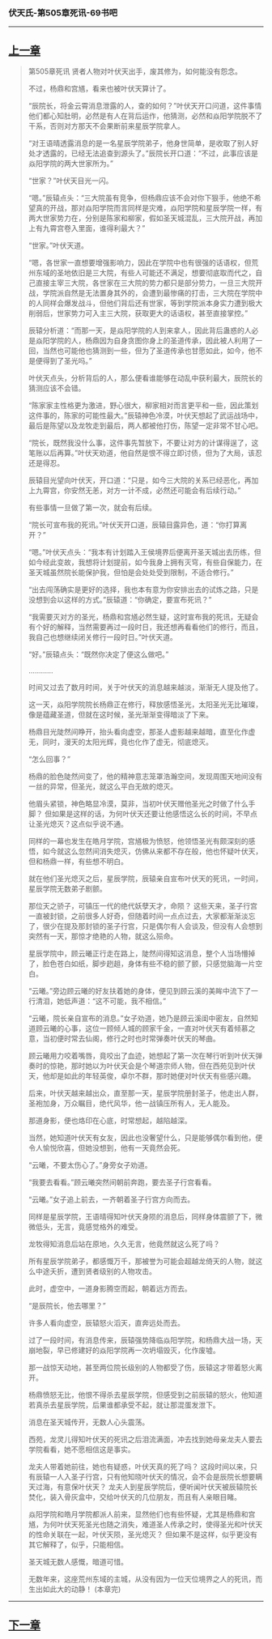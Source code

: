 ### 伏天氏-第505章死讯-69书吧

--------
[上一章](./c4bea8ba4e08d11e5920f1c2485d5221.md)
--------


>
>
>
>第505章死讯
>贤者人物对叶伏天出手，废其修为，如何能没有怨念。
>
>不过，杨鼎和宫馗，看来也被叶伏天算计了。
>
>“辰院长，将金云霄消息泄露的人，查的如何？”叶伏天开口问道，这件事情他们都心知肚明，必然是有人在背后运作，他猜测，必然和焱阳学院脱不了干系，否则对方那天不会果断前来星辰学院拿人。
>
>“对王语晴透露消息的是一名星辰学院弟子，他身世简单，是收取了别人好处才透露的，已经无法追查到源头了。”辰院长开口道：“不过，此事应该是焱阳学院的两大世家所为。”
>
>“世家？”叶伏天目光一闪。
>
>“嗯。”辰辕点头：“三大院虽有竞争，但杨鼎应该不会对你下狠手，他绝不希望真的开战，那对焱阳学院而言同样是灾难，焱阳学院和星辰学院一样，有两大世家势力在，分别是陈家和柳家，假如圣天城混乱，三大院开战，再加上有九霄宫卷入里面，谁得利最大？”
>
>“世家。”叶伏天道。
>
>“嗯，各世家一直想要增强影响力，因此在学院中也有很强的话语权，但荒州东域的圣地依旧是三大院，有些人可能还不满足，想要彻底取而代之，自己直接主宰三大院，各世家在三大院的势力都只是部分势力，一旦三大院开战，学院派自然是无法置身其外的，会遭到最惨痛的打击，三大院在学院中的人同样会爆发战斗，但他们背后还有世家，等到学院派本身实力遭到极大削弱后，世家势力可入主三大院，获取更大的话语权，甚至直接掌控。”
>
>辰辕分析道：“而那一天，是焱阳学院的人到来拿人，因此背后蛊惑的人必是焱阳学院的人，杨鼎因为自身贪图你身上的圣道传承，因此被人利用了一回，当然也可能他也猜测到一些，但为了圣道传承也甘愿如此，如今，他不是便得到了圣光吗。”
>
>叶伏天点头，分析背后的人，那么便看谁能够在动乱中获利最大，辰院长的猜测应该不会错。
>
>“陈家家主性格更为激进，野心很大，柳家相对而言更平和一些，因此策划这件事的，陈家的可能性最大。”辰辕神色冷漠，叶伏天想起了武运战场中，最后是陈望以及龙牧走到最后，两人都被他打伤，陈望一定非常不甘心吧。
>
>“院长，既然我没什么事，这件事先暂放下，不要让对方的计谋得逞了，这笔账以后再算。”叶伏天劝道，他自然是恨不得立即讨债，但为了大局，该忍还是得忍。
>
>辰辕目光望向叶伏天，开口道：“只是，如今三大院的关系已经恶化，再加上九霄宫，你安然无恙，对方一计不成，必然还可能会有后续行动。”
>
>有些事情一旦做了第一次，就会有后续。
>
>“院长可宣布我的死讯。”叶伏天开口道，辰辕目露异色，道：“你打算离开？”
>
>“嗯。”叶伏天点头：“我本有计划踏入王侯境界后便离开圣天城出去历练，但如今经此变故，我想将计划提前，如今我身上拥有灭穹，有些自保能力，在圣天城虽然院长能保护我，但怕是会处处受到限制，不适合修行。”
>
>“出去闯荡确实是更好的选择，我也本有意为你安排出去的试炼之路，只是没想到会以这样的方式。”辰辕道：“你确定，要宣布死讯？”
>
>“我需要灭对方的圣光，杨鼎和宫馗必然生疑，这时宣布我的死讯，无疑会有个好的解释，当然需要再过一段时日，我还想再看看他们的修行，而且，我自己也想继续闭关修行一段时日。”叶伏天道。
>
>“好。”辰辕点头：“既然你决定了便这么做吧。”
>
>…………
>
>时间又过去了数月时间，关于叶伏天的消息越来越淡，渐渐无人提及他了。
>
>这一天，焱阳学院院长杨鼎正在修行，释放感悟圣光，太阳圣光无比璀璨，像是蕴藏圣道，但就在这时候，圣光渐渐变得暗淡了下来。
>
>杨鼎目光陡然间睁开，抬头看向虚空，那圣人虚影越来越暗，直至化作虚无，同时，漫天的太阳光辉，竟也化作了虚无，彻底熄灭。
>
>“怎么回事？”
>
>杨鼎的脸色陡然间变了，他的精神意志笼罩浩瀚空间，发现周围天地间没有一丝的异常，但圣光，就这么平白无故的熄灭。
>
>他眉头紧锁，神色略显冷漠，莫非，当初叶伏天赠他圣光之时做了什么手脚？
>但如果是这样的话，为何叶伏天还要让他感悟这么长的时间，不早点让圣光熄灭？这点似乎说不通。
>
>同样的一幕也发生在皓月学院，宫馗极为愤怒，他领悟圣光有颇深刻的感悟，如今就这么忽然间消失熄灭，仿佛从来都不存在般，他也怀疑叶伏天，但和杨鼎一样，有些想不明白。
>
>就在他们圣光熄灭之后，星辰学院，辰辕亲自宣布叶伏天的死讯，一时间，星辰学院无数弟子剧颤。
>
>那位天之骄子，可镇压一代的绝代妖孽天才，命陨？
>这些天来，圣子行宫一直被封锁，之前很多人好奇，但随着时间一点点过去，大家都渐渐淡忘了，很少在提及那封锁的圣子行宫，只是偶尔有人会谈及，但没有人会想到突然有一天，那惊才绝艳的人物，就这么殒命。
>
>星辰学院中，顾云曦正行走在路上，陡然间得知这消息，整个人当场懵掉了，脸色苍白如纸，脚步趔趄，身体有些不稳的颤了颤，只感觉脑海一片空白。
>
>“云曦。”旁边顾云曦的好友扶着她的身体，便见到顾云溪的美眸中流下了一行清泪，她低声道：“这不可能，我不相信。”
>
>“云曦，院长亲自宣布的消息。”女子劝道，她乃是顾云溪闺中密友，自然知道顾云曦的心事，这位一顾倾人城的顾家千金，一直对叶伏天有着倾慕之意，当初便时常去仙阁，修行之时也时常弹奏叶伏天的琴曲。
>
>顾云曦用力咬着嘴唇，竟咬出了血迹，她想起了第一次在琴行听到叶伏天弹奏时的惊艳，那时她以为叶伏天会是个琴道宗师人物，但在西苑见到叶伏天，他却是如此的年轻英俊，卓尔不群，那时她便对叶伏天有些感兴趣。
>
>后来，叶伏天越来越出众，直至那一天，星辰学院册封圣子，他走出人群，圣袍加身，万众瞩目，绝代风华，他一战镇压所有人，无人能及。
>
>那道身影，便也烙印在心底，时常想起，越陷越深。
>
>当然，她知道叶伏天有女友，因此也没奢望什么，只是能够偶尔看到他，便令人愉悦欣喜，但她没想到，他有一天竟然会死。
>
>“云曦，不要太伤心了。”身旁女子劝道。
>
>“我要去看看。”顾云曦突然间朝前奔跑，要去圣子行宫看看。
>
>“云曦。”女子追上前去，一齐朝着圣子行宫方向而去。
>
>同样是星辰学院，王语晴得知叶伏天身陨的消息后，同样身体震颤了下，微微低头，无言，竟感觉格外的难受。
>
>龙牧得知消息后站在原地，久久无言，他竟然就这么死了吗？
>
>所有星辰学院弟子，都感慨万千，那被誉为可能会超越龙倚天的人物，就这么中途夭折，遭到贤者级别的人物攻击。
>
>此时，虚空中，一道身影腾空而起，朝着远方而去。
>
>“是辰院长，他去哪里？”
>
>许多人看向虚空，辰辕怒火滔天，直奔远处而去。
>
>过了一段时间，有消息传来，辰辕强势降临焱阳学院，和杨鼎大战一场，天崩地裂，早已修建好的焱阳学院再一次坍塌毁灭，化作废墟。
>
>那一战惊天动地，甚至两位院长级别的人物都受了伤，辰辕这才带着怒火离开。
>
>杨鼎愤怒无比，他恨不得杀去星辰学院，但感受到之前辰辕的怒火，他知道若真杀去星辰学院，后果谁都承受不起，就让那混蛋发泄下。
>
>消息在圣天城传开，无数人心头震荡。
>
>西苑，龙灵儿得知叶伏天的死讯之后泪流满面，冲去找到她母亲龙夫人要去学院看看，她不愿相信这是事实。
>
>龙夫人带着她前往，她也有疑惑，叶伏天真的死了吗？
>这段时间以来，只有辰辕一人入圣子行宫，只有他知晓叶伏天的情况，会不会是辰院长想要瞒天过海，有意保叶伏天？
>龙夫人到星辰学院后，便听闻叶伏天被辰辕院长焚化，装入骨灰盒中，交给叶伏天的几位朋友，而且有人亲眼目睹。
>
>焱阳学院和皓月学院都派人前来，显然他们也有些怀疑，尤其是杨鼎和宫馗，为何叶伏天死圣光也随之消失，难道圣人传承之时，使得圣光和叶伏天的性命关联在一起，叶伏天陨，圣光熄灭？
>但如果不是这样，似乎更没有其它解释了，似乎，只能相信。
>
>圣天城无数人感慨，暗道可惜。
>
>无数年来，这座荒州东域的主城，从没有因为一位天位境界之人的死讯，而生出如此大的动静！
>(本章完)
>
>

--------
[下一章](./70b271b576be02a3b6114c140ab53fdc.md)
--------
